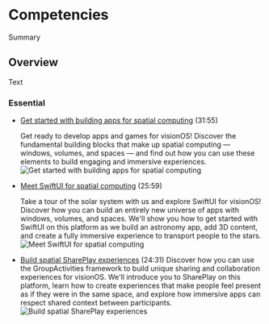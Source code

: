 # Competencies

<!--@START_MENU_TOKEN@-->Summary<!--@END_MENU_TOKEN@-->

## Overview

<!--@START_MENU_TOKEN@-->Text<!--@END_MENU_TOKEN@-->

### Essential

- [Get started with building apps for spatial computing](https://developer.apple.com/videos/play/wwdc2023-10260) (31:55)

  Get ready to develop apps and games for visionOS! Discover the fundamental building blocks that make up spatial computing — windows, volumes, and spaces — and find out how you can use these elements to build engaging and immersive experiences.
  ![Get started with building apps for spatial computing](10260)

- [Meet SwiftUI for spatial computing](https://developer.apple.com/videos/play/wwdc2023-10109) (25:59)

  Take a tour of the solar system with us and explore SwiftUI for visionOS! Discover how you can build an entirely new universe of apps with windows, volumes, and spaces. We'll show you how to get started with SwiftUI on this platform as we build an astronomy app, add 3D content, and create a fully immersive experience to transport people to the stars.
  ![Meet SwiftUI for spatial computing](10109)

- [Build spatial SharePlay experiences](https://developer.apple.com/videos/play/wwdc2023-10087) (24:31)
  Discover how you can use the GroupActivities framework to build unique sharing and collaboration experiences for visionOS. We'll introduce you to SharePlay on this platform, learn how to create experiences that make people feel present as if they were in the same space, and explore how immersive apps can respect shared context between participants.
  ![Build spatial SharePlay experiences](10087)
